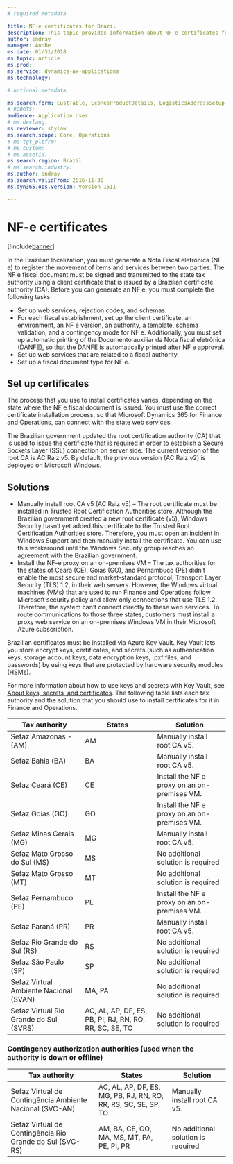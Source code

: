```yaml
---
# required metadata

title: NF-e certificates for Brazil
description: This topic provides information about NF-e certificates for Microsoft Dynamics 365 for Finance and Operations. This includes information about the solution you should use for each state tax authority.
author: sndray
manager: AnnBe
ms.date: 01/31/2018
ms.topic: article
ms.prod: 
ms.service: dynamics-ax-applications
ms.technology: 

# optional metadata

ms.search.form: CustTable, EcoResProductDetails, LogisticsAddressSetup
# ROBOTS: 
audience: Application User
# ms.devlang: 
ms.reviewer: shylaw
ms.search.scope: Core, Operations
# ms.tgt_pltfrm: 
# ms.custom: 
# ms.assetid: 
ms.search.region: Brazil
# ms.search.industry: 
ms.author: sndray
ms.search.validFrom: 2016-11-30
ms.dyn365.ops.version: Version 1611

---
```


# NF-e certificates

[!include[banner](../includes/banner.md)]

In the Brazilian localization, you must generate a Nota Fiscal eletrônica (NF e) to register the movement of items and services between two parties.
The NF e fiscal document must be signed and transmitted to the state tax authority using a client certificate that is issued by a Brazilian certificate authority (CA).
Before you can generate an NF e, you must complete the following tasks:
- Set up web services, rejection codes, and schemas.
- For each fiscal establishment, set up the client certificate, an environment, an NF e version, an authority, a template, schema validation, and a contingency mode for NF e. Additionally, you must set up automatic printing of the Documento auxiliar da Nota fiscal eletrônica (DANFE), so that the DANFE is automatically printed after NF e approval.
- Set up web services that are related to a fiscal authority.
- Set up a fiscal document type for NF e.

## Set up certificates
The process that you use to install certificates varies, depending on the state where the NF e fiscal document is issued. You must use the correct certificate installation process, so that Microsoft Dynamics 365 for Finance and Operations, can connect with the state web services.

The Brazilian government updated the root certification authority (CA) that is used to issue the certificate that is required in order to establish a Secure Sockets Layer (SSL) connection on server side. The current version of the root CA is AC Raiz v5. By default, the previous version (AC Raiz v2) is deployed on Microsoft Windows.

## Solutions
- Manually install root CA v5 (AC Raiz v5) – The root certificate must be installed in Trusted Root Certification Authorities store. Although the Brazilian government created a new root certificate (v5), Windows Security hasn’t yet added this certificate to the Trusted Root Certification Authorities store. Therefore, you must open an incident in Windows Support and then manually install the certificate. You can use this workaround until the Windows Security group reaches an agreement with the Brazilian government.
- Install the NF-e proxy on an on-premises VM – The tax authorities for the states of Ceará (CE), Goias (GO), and Pernambuco (PE) didn’t enable the most secure and market-standard protocol, Transport Layer Security (TLS) 1.2, in their web servers. However, the Windows virtual machines (VMs) that are used to run Finance and Operations follow Microsoft security policy and allow only connections that use TLS 1.2. Therefore, the system can’t connect directly to these web services. To route communications to those three states, customers must install a proxy web service on an on-premises Windows VM in their Microsoft Azure subscription.

Brazilian certificates must be installed via Azure Key Vault. Key Vault lets you store encrypt keys, certificates, and secrets (such as authentication keys, storage account keys, data encryption keys, .pxf files, and passwords) by using keys that are protected by hardware security modules (HSMs).

For more information about how to use keys and secrets with Key Vault, see [About keys, secrets, and certificates](https://docs.microsoft.com/en-us/rest/api/keyvault/about-keys--secrets-and-certificates).
The following table lists each tax authority and the solution that you should use to install certificates for it in Finance and Operations.

|Tax authority|	States|	Solution|
|-------------|-------|---------|
|Sefaz Amazonas - (AM)|	AM|	Manually install root CA v5.|
|Sefaz Bahia (BA)|	BA|	Manually install root CA v5.|
|Sefaz Ceará (CE)|	CE|	Install the NF e proxy on an on-premises VM.|
|Sefaz Goias (GO)|	GO|	Install the NF e proxy on an on-premises VM.|
|Sefaz Minas Gerais (MG)|	MG|	Manually install root CA v5.|
|Sefaz Mato Grosso do Sul (MS)|	MS|	No additional solution is required|
|Sefaz Mato Grosso (MT)|	MT|	No additional solution is required|
|Sefaz Pernambuco (PE)|	PE|	Install the NF e proxy on an on-premises VM.|
|Sefaz Paraná (PR)|	PR|	Manually install root CA v5.|
|Sefaz Rio Grande do Sul (RS)|	RS|	No additional solution is required|
|Sefaz São Paulo (SP)|	SP|	No additional solution is required|
|Sefaz Virtual Ambiente Nacional (SVAN)|	MA, PA|	No additional solution is required|
|Sefaz Virtual Rio Grande do Sul (SVRS)|	AC, AL, AP, DF, ES, PB, PI, RJ, RN, RO, RR, SC, SE, TO|	No additional solution is required|

### Contingency authorization authorities (used when the authority is down or offline)

|Tax authority|	States|	Solution|
|-------------|-------|---------|
|Sefaz Virtual de Contingência Ambiente Nacional (SVC-AN)|	AC, AL, AP, DF, ES, MG, PB, RJ, RN, RO, RR, RS, SC, SE, SP, TO|	Manually install root CA v5.|
Sefaz Virtual de Contingência Rio Grande do Sul (SVC-RS)|	AM, BA, CE, GO, MA, MS, MT, PA, PE, PI, PR|	No additional solution is required|


